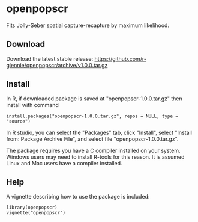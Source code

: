 # openpopscr
Fits Jolly-Seber spatial capture-recapture by maximum likelihood.

## Download
Download the latest stable release: https://github.com/r-glennie/openpopscr/archive/v1.0.0.tar.gz

## Install
In R, if downloaded package is saved at "openpopscr-1.0.0.tar.gz" then install with command 
```
install.packages("openpopscr-1.0.0.tar.gz", repos = NULL, type = "source")
```
In R studio, you can select the "Packages" tab, click "Install", select "Install from: Package Archive File", and select file "openpopscr-1.0.0.tar.gz". 

The package requires you have a C compiler installed on your system. Windows users may need to install R-tools for this reason. It is assumed Linux and Mac users have a compiler installed. 


## Help 
A vignette describing how to use the package is included: 
```
library(openpopscr)
vignette("openpopscr") 
```
